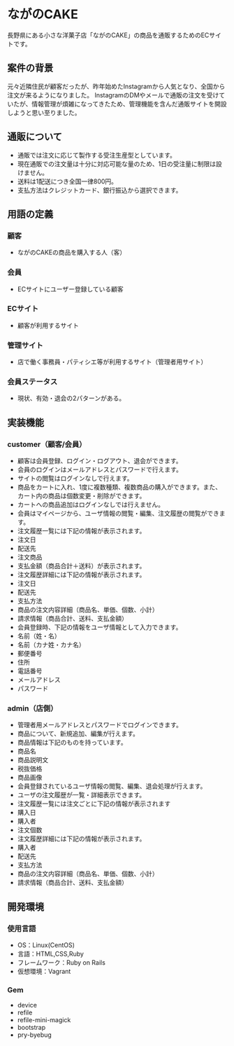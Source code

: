 # ながのCAKE

長野県にある小さな洋菓子店「ながのCAKE」の商品を通販するためのECサイトです。

## 案件の背景

元々近隣住民が顧客だったが、昨年始めたInstagramから人気となり、全国から注文が来るようになりました。
InstagramのDMやメールで通販の注文を受けていたが、情報管理が煩雑になってきたため、管理機能を含んだ通販サイトを開設しようと思い至りました。

## 通販について

* 通販では注文に応じて製作する受注生産型としています。
* 現在通販での注文量は十分に対応可能な量のため、1日の受注量に制限は設けません。
* 送料は1配送につき全国一律800円。
* 支払方法はクレジットカード、銀行振込から選択できます。

## 用語の定義

### 顧客
 * ながのCAKEの商品を購入する人（客）
### 会員
 * ECサイトにユーザー登録している顧客
### ECサイト
 * 顧客が利用するサイト
### 管理サイト
 * 店で働く事務員・パティシエ等が利用するサイト（管理者用サイト）
### 会員ステータス
 * 現状、有効・退会の2パターンがある。

## 実装機能
### customer（顧客/会員）
* 顧客は会員登録、ログイン・ログアウト、退会ができます。
* 会員のログインはメールアドレスとパスワードで行えます。
* サイトの閲覧はログインなしで行えます。
* 商品をカートに入れ、1度に複数種類、複数商品の購入ができます。また、カート内の商品は個数変更・削除ができます。
* カートへの商品追加はログインなしでは行えません。
* 会員はマイページから、ユーザ情報の閲覧・編集、注文履歴の閲覧ができます。
* 注文履歴一覧には下記の情報が表示されます。
 * 注文日
 * 配送先
 * 注文商品
 * 支払金額（商品合計＋送料）が表示されます。
* 注文履歴詳細には下記の情報が表示されます。
 * 注文日
 * 配送先
 * 支払方法
 * 商品の注文内容詳細（商品名、単価、個数、小計）
 * 請求情報（商品合計、送料、支払金額）
* 会員登録時、下記の情報をユーザ情報として入力できます。
 * 名前（姓・名）
 * 名前（カナ姓・カナ名）
 * 郵便番号
 * 住所
 * 電話番号
 * メールアドレス
 * パスワード

### admin（店側）
* 管理者用メールアドレスとパスワードでログインできます。
* 商品について、新規追加、編集が行えます。
* 商品情報は下記のものを持っています。
 * 商品名
 * 商品説明文
 * 税抜価格
 * 商品画像
* 会員登録されているユーザ情報の閲覧、編集、退会処理が行えます。
* ユーザの注文履歴が一覧・詳細表示できます。
* 注文履歴一覧には注文ごとに下記の情報が表示されます
 * 購入日
 * 購入者
 * 注文個数
* 注文履歴詳細には下記の情報が表示されます。
 * 購入者
 * 配送先
 * 支払方法
 * 商品の注文内容詳細（商品名、単価、個数、小計）
 * 請求情報（商品合計、送料、支払金額）

## 開発環境
### 使用言語
* OS：Linux(CentOS)
* 言語：HTML,CSS,Ruby
* フレームワーク：Ruby on Rails
* 仮想環境：Vagrant

### Gem
* device
* refile
* refile-mini-magick
* bootstrap
* pry-byebug
